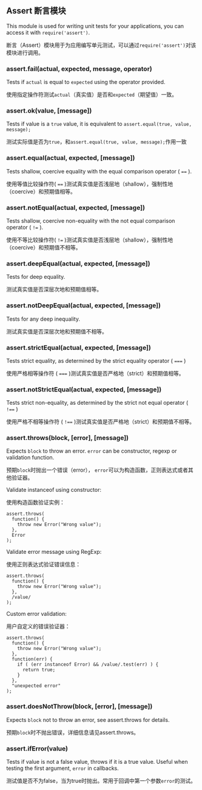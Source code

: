 ## Assert  断言模块

This module is used for writing unit tests for your applications, you can
access it with `require('assert')`.

断言（Assert）模块用于为应用编写单元测试，可以通过`require('assert')`对该模块进行调用。

### assert.fail(actual, expected, message, operator)

Tests if `actual` is equal to `expected` using the operator provided.

使用指定操作符测试`actual`（真实值）是否和`expected`（期望值）一致。

### assert.ok(value, [message])

Tests if value is a `true` value, it is equivalent to `assert.equal(true, value, message);`

测试实际值是否为`true`，和`assert.equal(true, value, message);`作用一致

### assert.equal(actual, expected, [message])

Tests shallow, coercive equality with the equal comparison operator ( `==` ).

使用等值比较操作符( `==` )测试真实值是否浅层地（shallow），强制性地（coercive）和预期值相等。

### assert.notEqual(actual, expected, [message])

Tests shallow, coercive non-equality with the not equal comparison operator ( `!=` ).

使用不等比较操作符( `!=` )测试真实值是否浅层地（shallow），强制性地（coercive）和预期值不相等。

### assert.deepEqual(actual, expected, [message])

Tests for deep equality.

测试真实值是否深层次地和预期值相等。

### assert.notDeepEqual(actual, expected, [message])

Tests for any deep inequality.

测试真实值是否深层次地和预期值不相等。

### assert.strictEqual(actual, expected, [message])

Tests strict equality, as determined by the strict equality operator ( `===` )

使用严格相等操作符 ( `===` )测试真实值是否严格地（strict）和预期值相等。

### assert.notStrictEqual(actual, expected, [message])

Tests strict non-equality, as determined by the strict not equal operator ( `!==` )

使用严格不相等操作符 ( `!==` )测试真实值是否严格地（strict）和预期值不相等。

### assert.throws(block, [error], [message])

Expects `block` to throw an error. `error` can be constructor, regexp or 
validation function.

预期`block`时抛出一个错误（error）， `error`可以为构造函数，正则表达式或者其他验证器。

Validate instanceof using constructor:

使用构造函数验证实例：

    assert.throws(
      function() {
        throw new Error("Wrong value");
      },
      Error
    );

Validate error message using RegExp:

使用正则表达式验证错误信息：

    assert.throws(
      function() {
        throw new Error("Wrong value");
      },
      /value/
    );

Custom error validation:

用户自定义的错误验证器：

    assert.throws(
      function() {
        throw new Error("Wrong value");
      },
      function(err) {
        if ( (err instanceof Error) && /value/.test(err) ) {
          return true;
        }
      },
      "unexpected error"
    );

### assert.doesNotThrow(block, [error], [message])

Expects `block` not to throw an error, see assert.throws for details.

预期`block`时不抛出错误，详细信息请见assert.throws。

### assert.ifError(value)

Tests if value is not a false value, throws if it is a true value. Useful when
testing the first argument, `error` in callbacks.

测试值是否不为false，当为true时抛出。常用于回调中第一个参数`error`的测试。